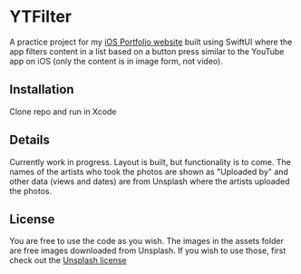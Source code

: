 # YTFilter

A practice project for my [iOS Portfolio website](https://viktormauzer.github.io) built using SwiftUI where the app filters content in a list based on a button press similar to the YouTube app on iOS (only the content is in image form, not video). 

## Installation

Clone repo and run in Xcode

## Details

Currently work in progress. Layout is built, but functionality is to come. The names of the artists who took the photos are shown as "Uploaded by" and other data (views and dates) are from Unsplash where the artists uploaded the photos.

## License

You are free to use the code as you wish. The images in the assets folder are free images downloaded from Unsplash. If you wish to use those, first check out the [Unsplash license](https://unsplash.com/license)
